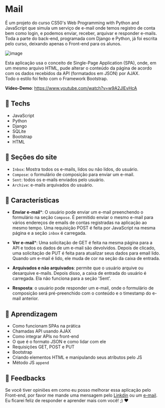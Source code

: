 # Mail

É um projeto do curso CS50's Web Programming with Python and JavaScript que simula um serviço de e-mail onde temos registro de conta bem como login, e podemos enviar, receber, arquivar e responder e-mails.
Toda a parte do back-end, programada com Django e Python, já foi escrita pelo curso, deixando apenas o Front-end para os alunos.

![image](https://user-images.githubusercontent.com/100815627/217364157-07476943-1f1f-40a2-a391-43c1410aa45c.png)

Esta aplicação usa o conceito de Single-Page Application (SPA), onde, em um mesmo arquivo HTML, pude alterar o conteúdo da página de acordo com os dados
recebidos da API (formatados em JSON) por AJAX. <br>
Todo o estilo foi feito com o Framework Bootstrap.

**Vídeo-Demo**: https://www.youtube.com/watch?v=w9A2JlEvHcA

## 🚀 Techs

-   JavaScript
-   Python
-   Django
-   SQLite
-   Bootstrap
-   HTML

## 📩 Seções do site

-   `Inbox`: Mostra todos os e-mails, lidos ou não lidos, do usuário.
-   `Compose`: o formulário de composição para enviar um e-mail.
-   `Sent`: todos os e-mails enviados pelo usuário.
-   `Archive`:  e-mails arquivados do usuário.

## 🪸 Características

-   **Enviar e-mail***: O usuário pode enviar um e-mail preenchendo o formulário na seção `Compose`.
É permitido enviar o mesmo e-mail para vários endereços de emails de contas registradas na aplicação ao mesmo tempo.
Uma requisição POST é feita por JavaScript na mesma página e a seção `inbox` é carregada.

-   **Ver e-mail***: Uma solicitação de GET é feita na mesma página para a API e todos os dados de um e-mail são devolvidos. Depois de clicado, uma solicitação de PUT é feita para atualizar seus dados para email lido. Quando um e-mail é lido, ele muda de cor na seção da caixa de entrada.

-   **Arquivados e não arquivados**: permite que o usuário arquive ou desarquive e-mails. Depois disso, a caixa de entrada do usuário é carregada. 
Ela não funciona para a seção 'Sent'.

-   **Resposta**: o usuário pode responder um e-mail, onde o formulário de composição será pré-preenchido com o conteúdo e o timestamp do e-mail anterior.

## 📒 Aprendizagem

-   Como funcionam SPAs na prática
-   Chamadas API usando AJAX
-   Como integrar APIs no front-end
-   O que é o formato JSON e como lidar com ele
-   Requisições GET, POST e PUT
-   Bootstrap
-   Criando elementos HTML e manipulando seus atributos pelo JS
-   Método JS `append`

## 🤝 Feedbacks

Se você tiver opiniões em como eu posso melhorar essa aplicação pelo Front-end, por favor me mande uma mensagem pelo [Linkdin](https://www.linkedin.com/in/raiane-oliveira-dev/) ou um <a href="mailto:raiane.oliveira404@gmail.com">e-mail</a>.<br>
Eu ficarei feliz de responder e aprender mais com você! ;) ❤️
